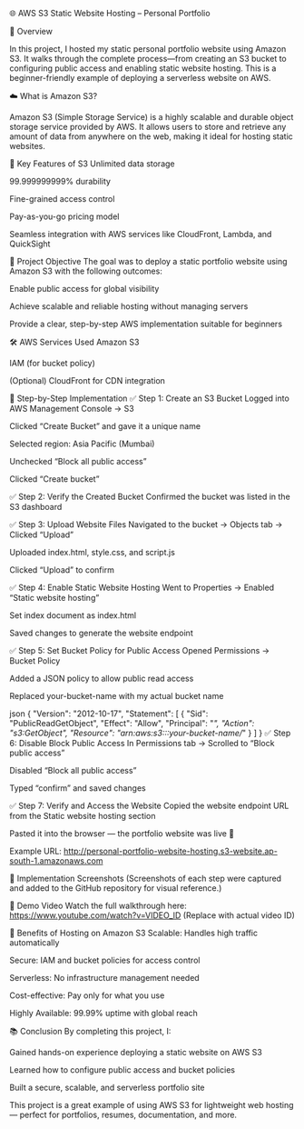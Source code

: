 
🌐 AWS S3 Static Website Hosting – Personal Portfolio

🧭 Overview

In this project, I hosted my static personal portfolio website using Amazon S3. It walks through the complete process—from creating an S3 bucket to configuring public access and enabling static website hosting. This is a beginner-friendly example of deploying a serverless website on AWS.

☁️ What is Amazon S3?

Amazon S3 (Simple Storage Service) is a highly scalable and durable object storage service provided by AWS. It allows users to store and retrieve any amount of data from anywhere on the web, making it ideal for hosting static websites.

🔹 Key Features of S3
Unlimited data storage

99.999999999% durability

Fine-grained access control

Pay-as-you-go pricing model

Seamless integration with AWS services like CloudFront, Lambda, and QuickSight

🎯 Project Objective
The goal was to deploy a static portfolio website using Amazon S3 with the following outcomes:

Enable public access for global visibility

Achieve scalable and reliable hosting without managing servers

Provide a clear, step-by-step AWS implementation suitable for beginners

🛠️ AWS Services Used
Amazon S3

IAM (for bucket policy)

(Optional) CloudFront for CDN integration

🧩 Step-by-Step Implementation
✅ Step 1: Create an S3 Bucket
Logged into AWS Management Console → S3

Clicked “Create Bucket” and gave it a unique name

Selected region: Asia Pacific (Mumbai)

Unchecked “Block all public access”

Clicked “Create bucket”

✅ Step 2: Verify the Created Bucket
Confirmed the bucket was listed in the S3 dashboard

✅ Step 3: Upload Website Files
Navigated to the bucket → Objects tab → Clicked “Upload”

Uploaded index.html, style.css, and script.js

Clicked “Upload” to confirm

✅ Step 4: Enable Static Website Hosting
Went to Properties → Enabled “Static website hosting”

Set index document as index.html

Saved changes to generate the website endpoint

✅ Step 5: Set Bucket Policy for Public Access
Opened Permissions → Bucket Policy

Added a JSON policy to allow public read access

Replaced your-bucket-name with my actual bucket name

json
{
  "Version": "2012-10-17",
  "Statement": [
    {
      "Sid": "PublicReadGetObject",
      "Effect": "Allow",
      "Principal": "*",
      "Action": "s3:GetObject",
      "Resource": "arn:aws:s3:::your-bucket-name/*"
    }
  ]
}
✅ Step 6: Disable Block Public Access
In Permissions tab → Scrolled to “Block public access”

Disabled “Block all public access”

Typed “confirm” and saved changes

✅ Step 7: Verify and Access the Website
Copied the website endpoint URL from the Static website hosting section

Pasted it into the browser — the portfolio website was live 🎉

Example URL: http://personal-portfolio-website-hosting.s3-website.ap-south-1.amazonaws.com

📸 Implementation Screenshots
(Screenshots of each step were captured and added to the GitHub repository for visual reference.)

🎥 Demo Video
Watch the full walkthrough here: https://www.youtube.com/watch?v=VIDEO_ID (Replace with actual video ID)

🌟 Benefits of Hosting on Amazon S3
Scalable: Handles high traffic automatically

Secure: IAM and bucket policies for access control

Serverless: No infrastructure management needed

Cost-effective: Pay only for what you use

Highly Available: 99.99% uptime with global reach

📚 Conclusion
By completing this project, I:

Gained hands-on experience deploying a static website on AWS S3

Learned how to configure public access and bucket policies

Built a secure, scalable, and serverless portfolio site

This project is a great example of using AWS S3 for lightweight web hosting — perfect for portfolios, resumes, documentation, and more.
